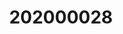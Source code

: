 ---
layout: post
inst: University of Twente
title: 202000028
name: Smart Industry Systems (MSc.)
course_name: Smart Industry Systems
topic: Machine Learning for Smart Industry Applications
slides: sis-lecture8.pdf
years: 2024
order: 1
guest: 'true'
---
